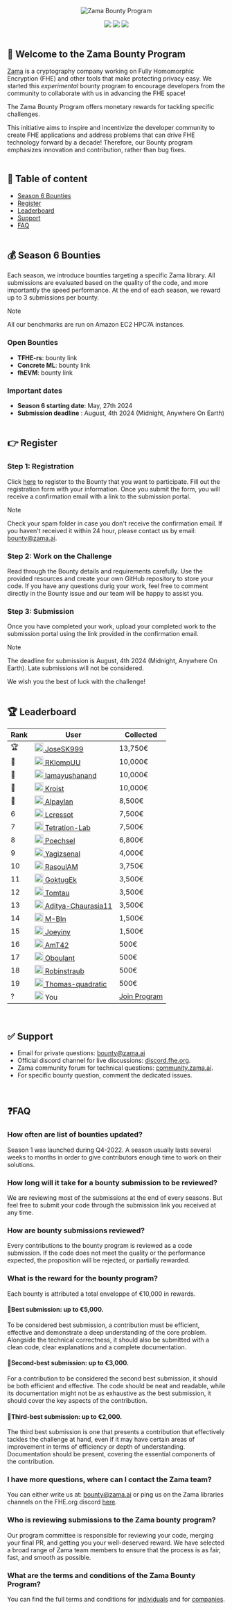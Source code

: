 <p align="center">
<!-- contributor program logo -->
<picture>
  <source media="(prefers-color-scheme: dark)" srcset="https://github.com/zama-ai/bounty-and-grant-program/assets/157474013/b5d12b77-4162-43ac-92c1-59ccdda7df35">
  <source media="(prefers-color-scheme: light)" srcset="https://github.com/zama-ai/bounty-and-grant-program/assets/157474013/1756f49e-9db5-4fcd-a664-5d83809f51f4">
  <img alt="Zama Bounty Program">
</picture>
</p>

<p align="center">
  <a href="https://github.com/zama-ai/bounty-program#important-dates"><img src="https://img.shields.io/badge/Season-6-%3498db?style=flat-square"></a>
  <a href="https://discord.fhe.org"><img src="https://img.shields.io/discord/901152454077452399?color=7289da&style=flat-square&label=Discord&logo=discord&logoColor=white"></a>
  <a href="https://zama.ai/community"><img src="https://img.shields.io/badge/Community-Support-%23ffd208?style=flat-square"></a>
<br></br> 
</p>


## 🎉 Welcome to the Zama Bounty Program 

[Zama](https://github.com/zama-ai) is a cryptography company working on Fully Homomorphic Encryption (FHE) and other tools that make protecting privacy easy. We started this <em>experimental</em> bounty program to encourage developers from the community to collaborate with us in advancing the FHE space!

The Zama Bounty Program offers monetary rewards for tackling specific challenges.

This initiative aims to inspire and incentivize the developer community to create FHE applications and address problems that can drive FHE technology forward by a decade! Therefore, our Bounty program emphasizes innovation and contribution, rather than bug fixes.<br></br>

## 📃 Table of content
- [Season 6 Bounties](#-season-6-bounties)
- [Register](#-register)
- [Leaderboard](#-leaderboard)
- [Support](#-support)
- [FAQ](#faq)
<br></br>

## 💰 Season 6 Bounties
Each season, we introduce bounties targeting a specific Zama library. All submissions are evaluated based on the quality of the code, and more importantly the speed performance. At the end of each season, we reward up to 3 submissions per bounty.

>[!Note]
> All our benchmarks are run on Amazon EC2 HPC7A instances.

### Open Bounties
- **TFHE-rs**: bounty link
- **Concrete ML**: bounty link
- **fhEVM**: bounty link
  
### Important dates
- **Season 6 starting date**: May, 27th 2024
- **Submission deadline** : August, 4th 2024 (Midnight, Anywhere On Earth)
<br></br>

## 👉 Register
### Step 1: Registration
Click [here](https://www.zama.ai/bounty-and-grant-program) to register to the Bounty that you want to participate. Fill out the registration form with your information. Once you submit the form, you will receive a confirmation email with a link to the submission portal.
>[!Note]
>Check your spam folder in case you don't receive the confirmation email. If you haven't received it within 24 hour, please contact us by email: bounty@zama.ai.

### Step 2: Work on the Challenge
Read through the Bounty details and requirements carefully. Use the provided resources and create your own GitHub repository to store your code. 
If you have any questions durig your work, feel free to comment directly in the Bounty issue and our team will be happy to assist you.

### Step 3: Submission
Once you have completed your work, upload your completed work to the submission portal using the link provided in the confirmation email.

>[!Note]
>The deadline for submission is August, 4th 2024 (Midnight, Anywhere On Earth). Late submissions will not be considered.

We wish you the best of luck with the challenge!
<br></br>


## 🏆 Leaderboard
| Rank  | User | Collected |
| ------------- | ------------- | ------------- |
| 🏆 | <a href="https://github.com/josesk999"><img src="https://avatars.githubusercontent.com/u/83597627?v=4" width="20px"> JoseSK999</a> | 13,750€
| 🥈 | <a href="https://github.com/rklompuu"><img src="https://avatars.githubusercontent.com/u/12587255?v=4" width="20px"> RKlompUU</a> | 10,000€
| 🥈 | <a href="https://github.com/iamayushanand"><img src="https://avatars.githubusercontent.com/u/11822566?v=4" width="20px"> Iamayushanand</a> | 10,000€
| 🥈 | <a href="https://github.com/kroist"><img src="https://avatars.githubusercontent.com/u/36311724?v=4" width="20px"> Kroist</a> | 10,000€
| 🥉 | <a href="https://github.com/alpaylan"><img src="https://avatars.githubusercontent.com/u/19610315?v=4" width="20px"> Alpaylan</a> | 8,500€
| 6 | <a href="https://github.com/Lcressot"><img src="https://avatars.githubusercontent.com/u/12514349?v=4" width="20px"> Lcressot</a> | 7,500€
| 7 | <a href="https://github.com/Tetration-Lab"><img src="https://avatars.githubusercontent.com/u/120179265?s=200&v=4" width="20px"> Tetration-Lab</a> | 7,500€
| 8 | <a href="https://github.com/poechsel"><img src="https://avatars.githubusercontent.com/u/29667245?v=4" width="20px"> Poechsel</a> | 6,800€
| 9 | <a href="https://github.com/yagizsenal"><img src="https://avatars.githubusercontent.com/u/17150640?v=4" width="20px"> Yagizsenal</a> | 4,000€
| 10 | <a href="https://github.com/rasoulam"><img src="https://avatars.githubusercontent.com/u/18232979?v=4" width="20px"> RasoulAM</a> | 3,750€
| 11 | <a href="https://github.com/GoktugEk"><img src="https://avatars.githubusercontent.com/u/58266670?v=4" width="20px"> GoktugEk</a> | 3,500€
| 12 | <a href="https://github.com/tomtau"><img src="https://avatars.githubusercontent.com/u/2410580?v=4" width="20px"> Tomtau</a> | 3,500€
| 13 | <a href="https://github.com/Aditya-Chaurasia11"><img src="https://avatars.githubusercontent.com/u/105235806?v=4" width="20px"> Aditya-Chaurasia11</a> | 3,500€
| 14 | <a href="https://github.com/M-Bln"><img src="https://avatars.githubusercontent.com/u/88375528?v=4" width="20px"> M-Bln</a> | 1,500€
| 15 | <a href="https://github.com/joeyiny"><img src="https://avatars.githubusercontent.com/u/5361594?v=4" width="20px"> Joeyiny</a> | 1,500€
| 16 | <a href="https://github.com/amt42"><img src="https://avatars.githubusercontent.com/u/59479833?v=4" width="20px"> AmT42</a> | 500€
| 17 | <a href="https://github.com/oboulant"><img src="https://avatars.githubusercontent.com/u/12909374?v=4" width="20px"> Oboulant</a> | 500€
| 18 | <a href="https://github.com/robinstraub"><img src="https://avatars.githubusercontent.com/u/17799181?v=4" width="20px"> Robinstraub</a> | 500€
| 19 | <a href="https://github.com/thomas-quadratic"><img src="https://avatars.githubusercontent.com/u/116874460?v=4" width="20px"> Thomas-quadratic</a> | 500€
| ? | <img src="https://lh4.googleusercontent.com/xoCILvhf_VQoN-sgKkwZxBiG8ar8-vqUBFntsYla04_BDAp8k7Q-yq0teK3R_8fLUPQ=w2400" width="20px"> You | [Join Program](https://github.com/orgs/zama-ai/projects/27/views/1)
<br>

## ✅ Support
- Email for private questions: bounty@zama.ai
- Official discord channel for live discussions: [discord.fhe.org](https://discord.fhe.org).
- Zama community forum for technical questions: [community.zama.ai](https://community.zama.ai).
- For specific bounty question, comment the dedicated issues.

<br>

## ❓FAQ


### How often are list of bounties updated?

Season 1 was launched during Q4-2022. A season usually lasts several weeks to months in order to give contributors enough time to work on their solutions.

### How long will it take for a bounty submission to be reviewed?

We are reviewing most of the submissions at the end of every seasons. But feel free to submit your code through the submission link you received at any time.

### How are bounty submissions reviewed?

Every contributions to the bounty program is reviewed as a code submission. If the code does not meet the quality or the performance expected, the proposition will be rejected, or partially rewarded.


### What is the reward for the bounty program?
Each bounty is attributed a total enveloppe of €10,000 in rewards.
  
#### 🥇Best submission: up to €5,000.
To be considered best submission, a contribution must be efficient, effective and demonstrate a deep understanding of the core problem. Alongside the technical correctness, it should also be submitted with a clean code, clear explanations and a complete documentation.

#### 🥈Second-best submission: up to €3,000.
For a contribution to be considered the second best submission, it should be both efficient and effective. The code should be neat and readable, while its documentation might not be as exhaustive as the best submission, it should cover the key aspects of the contribution.

#### 🥉Third-best submission: up to €2,000.
The third best submission is one that presents a contribution that effectively tackles the challenge at hand, even if it may have certain areas of improvement in terms of efficiency or depth of understanding. Documentation should be present, covering the essential components of the contribution.


### I have more questions, where can I contact the Zama team?

You can either write us at: bounty@zama.ai or ping us on the Zama libraries channels on the FHE.org discord <a href="https://discord.fhe.org">here</a>.


### Who is reviewing submissions to the Zama bounty program?

Our program committee is responsible for reviewing your code, merging your final PR, and getting you your well-deserved reward. We have selected a broad range of Zama team members to ensure that the process is as fair, fast, and smooth as possible.



### What are the terms and conditions of the Zama Bounty Program?

You can find the full terms and conditions for <a href="https://powerforms.docusign.net/481a39f4-8105-4260-9fcd-59d9fa967543?env=na3&acct=df3f43e5-2075-42dd-a930-8635ec487e8f&accountId=df3f43e5-2075-42dd-a930-8635ec487e8f">individuals</a> and for <a href="https://powerforms.docusign.net/29b850fc-ad19-4d09-9f49-b39bd8965bc0?env=na3&acct=df3f43e5-2075-42dd-a930-8635ec487e8f&accountId=df3f43e5-2075-42dd-a930-8635ec487e8f">companies</a>.


